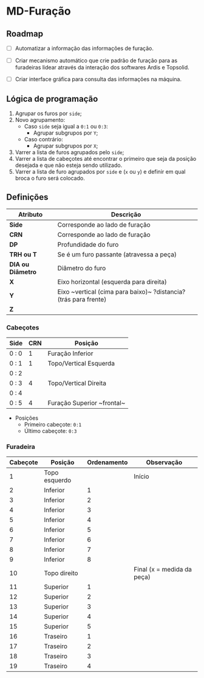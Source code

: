 # MD-Furação


## Roadmap
- [ ] Automatizar a informação das informações de furação.

- [ ] Criar mecanismo automático que crie padrão de furação para as furadeiras lidear através da interação dos softwares Ardis e Topsolid.

- [ ] Criar interface gráfica para consulta das informações na máquina.


## Lógica de programação

1. Agrupar os furos por `side`;
2. Novo agrupamento:
	- Caso `side` seja igual a `0:1` ou `0:3`:
		- Agrupar subgrupos por `Y`;
	- Caso contrário:
		- Agrupar subgrupos por `X`;
3. Varrer a lista de furos agrupados pelo `side`;
4. Varrer a lista de cabeçotes até encontrar o primeiro que seja da posição desejada e que não esteja sendo utilizado.
5. Varrer a lista de furo agrupados por `side` e (`x` ou `y`) e definir em qual broca o furo será colocado.


## Definições

| Atributo			 	| Descrição									|
|----------------------	|------------------------------------------	|
| **Side**				| Corresponde ao lado de furação		   	|
| **CRN**			 	| Corresponde ao lado de furação		   	|
| **DP**			   	| Profundidade do furo					 	|
| **TRH ou T**		 	| Se é um furo passante (atravessa a peça) 	|
| **DIA ou Diâmetro**   | Diâmetro do furo							|
| **X**					| Eixo horizontal (esquerda para direita)  	|
| **Y**					| Eixo ~vertical (cima para baixo)~	?distancia? (trás para frente)		|
| **Z**					|										 	|


### Cabeçotes

| Side  	| CRN   | Posição		  				|
|-------	| ----- |------------------------------ |
| 0 : 0 	| 1	 	| Furação Inferior 				|
| 0 : 1 	| 1	 	| Topo/Vertical Esquerda		|
| 0 : 2 	| 	 	|				  				|
| 0 : 3 	| 4	 	| Topo/Vertical Direita	 		|
| 0 : 4 	| 	 	|						   		|
| 0 : 5 	| 4	 	| Furação Superior ~frontal~	|

- Posições
	- Primeiro cabeçote: `0:1`
	- Último cabeçote: `0:3`


### Furadeira

| Cabeçote  | Posição 	    | Ordenamento 	| Observação 					|
|---------- |-------------- |-------------- |------------------------------ |
| 1		 	| Topo esquerdo	| 				| Início						|
| 2			| Inferior  	| 1				|								|
| 3			| Inferior  	| 2				|								|
| 4		 	| Inferior  	| 3				|								|
| 5			| Inferior  	| 4				|								|
| 6			| Inferior  	| 5				|								|
| 7		 	| Inferior  	| 6				|								|
| 8		 	| Inferior  	| 7				|								|
| 9		 	| Inferior	    | 8				|								|
| 10		| Topo direito  | 				| Final (x = medida da peça)	|
| 11		| Superior  	| 1			 	|								|
| 12		| Superior  	| 2		 		|								|
| 13		| Superior  	| 3			 	|								|
| 14		| Superior  	| 4		 		|								|
| 15		| Superior  	| 5		 		|								|
| 16		| Traseiro  	| 1		 		|								|
| 17		| Traseiro  	| 2		 		|								|
| 18		| Traseiro	    | 3		 		|								|
| 19		| Traseiro  	| 4		 		|								|